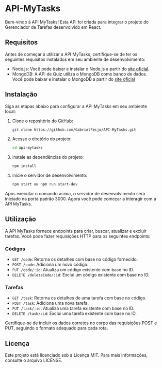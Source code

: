# API-MyTasks

Bem-vindo à API MyTasks! Esta API foi criada para integrar o projeto do Gerenciador de Tarefas desenvolvido em React.

## Requisitos

Antes de começar a utilizar a API MyTasks, certifique-se de ter os seguintes requisitos instalados em seu ambiente de desenvolvimento:

- Node.js: Você pode baixar e instalar o Node.js a partir do [site oficial](https://nodejs.org).
- MongoDB: A API de Quiz utiliza o MongoDB como banco de dados. Você pode baixar e instalar o MongoDB a partir do [site oficial](https://www.mongodb.com)

## Instalação

Siga as etapas abaixo para configurar a API MyTasks em seu ambiente local:

1. Clone o repositório do GitHub:

   ```bash
   git clone https://github.com/GabrielFeijo/API-MyTasks.git
   ```

2. Acesse o diretório do projeto:

   ```bash
   cd api-mytasks
   ```

3. Instale as dependências do projeto:

   ```bash
   npm install
   ```

4. Inicie o servidor de desenvolvimento:

   ```bash
   npm start ou npm run start-dev
   ```

Após executar o comando acima, o servidor de desenvolvimento será iniciado na porta padrão 3000. Agora você pode começar a interagir com a API MyTasks.

## Utilização

A API MyTasks fornece endpoints para criar, buscar, atualizar e excluir tarefas. Você pode fazer requisições HTTP para os seguintes endpoints:

### Códigos

- `GET /code`: Retorna os detalhes com base no código fornecido.
- `POST /code`: Adiciona um novo código.
- `PUT /code/:id`: Atualiza um código existente com base no ID.
- `DELETE /deleteCode/:id`: Exclui um código existente com base no ID.

### Tarefas

- `GET /task`: Retorna os detalhes de uma tarefa com base no código.
- `POST /task`: Adiciona uma nova tarefa.
- `PUT /task/:id`: Atualiza uma tarefa existente com base no ID.
- `DELETE /task/:id`: Exclui uma tarefa existente com base no ID.

Certifique-se de incluir os dados corretos no corpo das requisições POST e PUT, seguindo o formato adequado para cada rota.

## Licença

Este projeto está licenciado sob a Licença MIT. Para mais informações, consulte o arquivo LICENSE.

